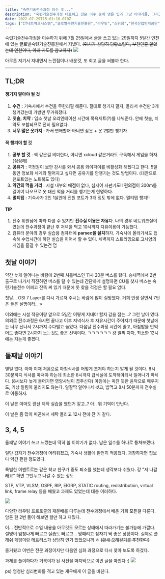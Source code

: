 ```yaml
---
title: "숙련기술전수과정 이수 후..."
description: "숙련기술전수과정 네트워크 전문 이수 중에 얻은 팁과 그냥 이야기들, 그리고 회고"
date: 2022-07-29T15:01:16.070Z
tags: ["IT네트워크시스템","글로벌숙련기술진흥원","라우팅","스위칭","한국산업인력공단"]
---
```

숙련기술전수과정을 이수하기 위해 7월 25일에서 글을 쓰고 있는 29일까지 5일간 인천에 있는 글로벌숙련기술진흥원에서 지냈다.
~~(위치가 상당히 당황스럽다, 부천인줄 알았는데 인천이다, 아래 지도를 참고하자)~~
![](/images/434657e3-066a-4d95-898e-00482eb5568d-image.png)

아무튼 저기서 지내면서 느낀점이나 배운것, 또 회고 글을 써볼까 한다.

---

## TL;DR
#### 챙기지 말아야 될 것
1. **수건** : 기숙사에서 수건을 무한리필 해준다. 절대로 챙기지 말자, 몰라서 수건만 3개 챙겨갔는데 가방만 무거워졌다.
2. **칫솔, 치약** : 입소 첫날 오리엔테이션 시간에 목욕세트(?)를 나눠준다. 안에 칫솔, 치약도 포함되므로 전혀 필요없다.
3. **너무 많은 옷가지** : ~~가서 연애할꺼 아니면~~ 잠옷 + 옷 2벌만 챙기자

#### 꼭 챙겨야 할 것
1. **공부 할 것** : 책 같은걸 의미한다, 아니면 xcloud 같은거라도 구독해서 게임을 하자. (심심해)
2. **공유기** : 국정원이 보안 감사를 와서 공용 와이파이를 비활성화 해뒀다고 한다. 5일동안 정보화 세계와 멀어지고 싶다면 공유기를 안챙기는 것도 방법이다. (대안으로 랜포트있는 노트북도 있다)
3. **약간의 먹을 거리** : 시설 내부의 매점이 없다, 심지어 자판기도!! 편의점이 300m를 걸어야 나오므로 옷 대신 먹을 거리를 챙기는게 현명하다.
4. **멀티탭** : 기숙사가 2인 1실인데 전원 포트가 3개 정도 밖에 없다. 멀티탭 챙겨!!

#### TIP
1. 전수 위원님에 따라 다를 수 있지만 **전수실 이용은 자유**다.
나의 경우 네트워크실이였는데 전수과정이 끝난 후 저녁을 먹고 10시까지 자유이용이 가능했다.
2. 컴퓨터 분야의 경우 실습용 컴퓨터에 **parsec을 설치**하자.
기숙사에 올라가서도 접속해 수업시간에 하던 실습을 이어서 할 수 있다.
세벽까지 스트리밍으로 고사양의 게임을 즐길 수 있는건 덤


## 첫날 이야기
약간 늦게 일어나는 바람에 2번째 셔틀버스인 11시 20분 버스를 탔다.
송내역에서 2번출구로 나가서 직진하면 버스를 탈 수 있는데 간단하게 설명하면 CU를 찾자
버스는 숙련기술전수 어쩌고 잔뜩 써 있기 때문에 못 찾을 걱정은 할 필요 없다.

첫날... OSI 7 Layer를 다시 가르쳐 주시는 바람에 많이 실망했다.
거희 인생 살면서 7번은 들은 설명이라.. ㅎ

이외에는 시설 적응이랑 앞으로 5일간 어떻게 지내야 할지 감을 잡는...? 그런 날이 였다.
의외로 전수과정은 6시면 끝나고 이후 저녁식사 후 자유시간이 주어지기 때문에 첫날에는 너무 신나서 2시까지 수다떨고 놀았다.
다음날 전수과정 시간에 졸고, 아침밥을 안먹어도 좋다면 2시까지 노는것도 좋은 선택이다.
ㅋㅋㅋㅋㅋㅋ
걍 일찍 자자, 최소한 12시에는 자는게 좋겠다.

## 둘째날 이야기
별일 없다.
아마 이때 처음으로 아침식사를 어떻게 조져야 하는지 알게 될 것이다.
8시 30분까지 식사를 마쳐야 하는데 최소한 8시까지 급식실에 도착해야되서 일어나기 빡세다.
(8시보다 늦게 들어가면 영양사님이 꼽주신다)
아침에는 미친 듯한 음악으로 깨우지도, 기상 알림이 울리지도 않는다.
알잘딱 일어나서 씻고, 밥먹고 8시 50분까지 전수실로 이동하자.

이 날은 아마도 랜선 제작 실습을 했던거 같고..?
아.. 뭐 기억이 안난다.

이 날은 좀 많이 피곤해서 세탁 돌리고 12시 전에 잔 거 같다.

## 3, 4, 5
둘째날 이야기 쓰고 느꼈는데 딱히 쓸 이야기가 없다.
남은 일수를 하나로 퉁쳐보겠다.

일단 갑자기 전수과정이 어려워졌고, 기숙사 생활에 완전히 적응했다.
과장하자면 집보다 약간 편한 정도였다.

특별한 이벤트로는 같은 학교 친구가 중도 퇴소를 했는데 생각보다 쉬웠다.
걍 "저 나갈래요" 하면 그만두고 나갈 수 있는 정도

STP, VTP, VLSM, OSPF, RIP, EIGRP, STATIC routing, redistribution, virtual link, frame relay 등을 배웠고 과제도 있었는데 대충 이러하다.


![](/images/0e1c75d0-7ea7-4285-81d1-2e12a513e5ad-image.png)

다양한 라우팅 프로토콜의 재분배를 다루는데 전수과정에서 배운 거희 모든걸 다룬다.
암튼 한 2번 풀이 해보면 할만 하고 재밌다.

어... 전반적으로 수업 내용을 아무것도 모르는 상태에서 따라가기는 불가능에 가깝다.
설명이 엄청나게 빠르고 실습도 빠르고... 멍때리고 잠자기 딱 좋은 상황이다.
실제로 플래쉬 게임이랑 테트리스가 상당히 인기 있었으니까 ㅎ
~~(황새 오래걷기를 추천한다)~~

즐거웠고 이번은 전문 과정이지만 다음엔 심화 과정으로 다시 찾아 보도록 하겠다.

과제를 풀이하다가 거북이가 된 사진을 마지막으로 이번 글을 마친다 :)
![](/images/604779a3-8c9f-463c-9610-52b95f3468a7-image.png)


ps) 엄청난 심리변화를 격고 있는 재우에게 이 글을 바친다.